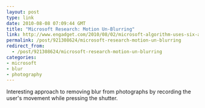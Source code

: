 ```yaml
---
layout: post
type: link
date: 2010-08-08 07:09:44 GMT
title: "Microsoft Research: Motion Un-Blurring"
link: http://www.engadget.com/2010/08/02/microsoft-algorithm-uses-six-axis-motion-sensors-to-fix-blurry-s/
permalink: /post/921308624/microsoft-research-motion-un-blurring
redirect_from: 
  - /post/921308624/microsoft-research-motion-un-blurring
categories:
- microsoft
- blur
- photography
---
```

Interesting approach to removing blur from photographs by recording the user's movement while pressing the shutter.
